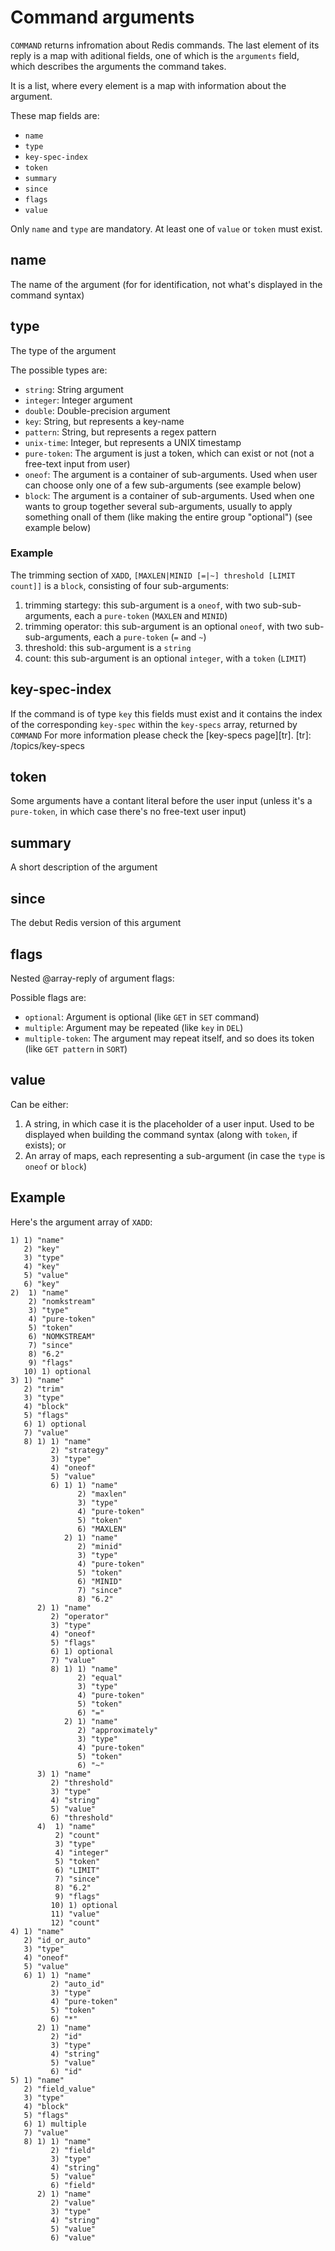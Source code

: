 # Command arguments

`COMMAND` returns infromation about Redis commands.
The last element of its reply is a map with aditional fields, one of which
is the `arguments` field, which describes the arguments the command takes.

It is a list, where every element is a map with information about the argument.

These map fields are:
 - `name`
 - `type`
 - `key-spec-index`
 - `token`
 - `summary`
 - `since`
 - `flags`
 - `value`

Only `name` and `type` are mandatory. At least one of `value` or `token` must exist.

## name

The name of the argument (for for identification, not what's displayed in the command syntax)

## type

The type of the argument

The possible types are:
 - `string`: String argument
 - `integer`: Integer argument
 - `double`: Double-precision argument
 - `key`: String, but represents a key-name
 - `pattern`: String, but represents a regex pattern
 - `unix-time`: Integer, but represents a UNIX timestamp
 - `pure-token`: The argument is just a token, which can exist or not (not a free-text input from user)
 - `oneof`: The argument is a container of sub-arguments. Used when user can choose only one of a few sub-arguments (see example below)
 - `block`: The argument is a container of sub-arguments. Used when one wants to group together several sub-arguments, usually to apply something onall of them (like making the entire group "optional") (see example below)

### Example

The trimming section of `XADD`, `[MAXLEN|MINID [=|~] threshold [LIMIT count]]` is a `block`, consisting of four sub-arguments:
1. trimming startegy: this sub-argument is a `oneof`, with two sub-sub-arguments, each a `pure-token` (`MAXLEN` and `MINID`)
2. trimming operator: this sub-argument is an optional `oneof`, with two sub-sub-arguments, each a `pure-token` (`=` and `~`)
3. threshold: this sub-argument is a `string`
4. count: this sub-argument is an optional `integer`, with a `token` (`LIMIT`)

## key-spec-index

If the command is of type `key` this fields must exist and it contains the index of the corresponding `key-spec` within the `key-specs` array, returned by `COMMAND`
For more information please check the [key-specs page][tr].
[tr]: /topics/key-specs

## token

Some arguments have a contant literal before the user input (unless it's a `pure-token`, in which case there's no free-text user input)

## summary

A short description of the argument

## since

The debut Redis version of this argument

## flags

Nested @array-reply of argument flags:

Possible flags are:
 - `optional`: Argument is optional (like `GET` in `SET` command)
 - `multiple`: Argument may be repeated (like `key` in `DEL`)
 - `multiple-token`: The argument may repeat itself, and so does its token (like `GET pattern` in `SORT`)

## value

Can be either:

1. A string, in which case it is the placeholder of a user input. Used to be displayed when building the command syntax (along with `token`, if exists); or
2. An array of maps, each representing a sub-argument (in case the `type` is `oneof` or `block`)

## Example

Here's the argument array of `XADD`:

```
1) 1) "name"
   2) "key"
   3) "type"
   4) "key"
   5) "value"
   6) "key"
2)  1) "name"
    2) "nomkstream"
    3) "type"
    4) "pure-token"
    5) "token"
    6) "NOMKSTREAM"
    7) "since"
    8) "6.2"
    9) "flags"
   10) 1) optional
3) 1) "name"
   2) "trim"
   3) "type"
   4) "block"
   5) "flags"
   6) 1) optional
   7) "value"
   8) 1) 1) "name"
         2) "strategy"
         3) "type"
         4) "oneof"
         5) "value"
         6) 1) 1) "name"
               2) "maxlen"
               3) "type"
               4) "pure-token"
               5) "token"
               6) "MAXLEN"
            2) 1) "name"
               2) "minid"
               3) "type"
               4) "pure-token"
               5) "token"
               6) "MINID"
               7) "since"
               8) "6.2"
      2) 1) "name"
         2) "operator"
         3) "type"
         4) "oneof"
         5) "flags"
         6) 1) optional
         7) "value"
         8) 1) 1) "name"
               2) "equal"
               3) "type"
               4) "pure-token"
               5) "token"
               6) "="
            2) 1) "name"
               2) "approximately"
               3) "type"
               4) "pure-token"
               5) "token"
               6) "~"
      3) 1) "name"
         2) "threshold"
         3) "type"
         4) "string"
         5) "value"
         6) "threshold"
      4)  1) "name"
          2) "count"
          3) "type"
          4) "integer"
          5) "token"
          6) "LIMIT"
          7) "since"
          8) "6.2"
          9) "flags"
         10) 1) optional
         11) "value"
         12) "count"
4) 1) "name"
   2) "id_or_auto"
   3) "type"
   4) "oneof"
   5) "value"
   6) 1) 1) "name"
         2) "auto_id"
         3) "type"
         4) "pure-token"
         5) "token"
         6) "*"
      2) 1) "name"
         2) "id"
         3) "type"
         4) "string"
         5) "value"
         6) "id"
5) 1) "name"
   2) "field_value"
   3) "type"
   4) "block"
   5) "flags"
   6) 1) multiple
   7) "value"
   8) 1) 1) "name"
         2) "field"
         3) "type"
         4) "string"
         5) "value"
         6) "field"
      2) 1) "name"
         2) "value"
         3) "type"
         4) "string"
         5) "value"
         6) "value"
```

